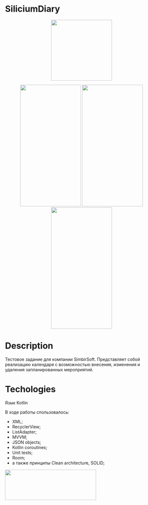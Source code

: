 # SiliciumDiary

<p align="center">
  <img src="https://i.imgur.com/DLIRAYh.png" width="200" height ="200">
</p>

<p align="center">
   <img src="https://i.imgur.com/vmtxX6N.jpg" width="200" height ="400">
   <img src="https://i.imgur.com/e2oaHtQ.jpg" width="200" height ="400">
   <img src="https://i.imgur.com/XT40OSZ.jpg" width="200" height ="400">
</p>

# Description

Тестовое задание для компании SimbirSoft.
Представляет собой реализацию календаря с возможностью внесения, изменения и удаления запланированных мероприятий.

# Techologies

Язык Kotlin

В ходе работы спользовалось:
- XML;
- RecyclerView;
- ListAdapter;
- MVVM;
- JSON objects;
- Kotlin coroutines;
- Unit tests;
- Room;
- а также принципы Clean architecture, SOLID;
  
  
[<img src="https://i.imgur.com/XVSCF5a.jpg" width="300" height ="100" >](https://youtube.com/shorts/sNQ8c6zHmzM)

